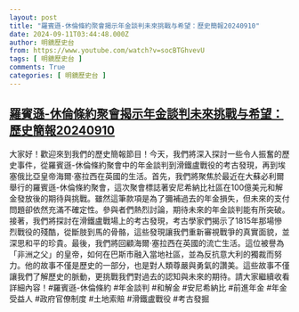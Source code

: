 ```yaml
---
layout: post
title: "羅賓遜-休倫條約聚會揭示年金談判未來挑戰与希望：歷史簡報20240910"
date: 2024-09-11T03:44:48.000Z
author: 明鏡歷史台
from: https://www.youtube.com/watch?v=socBTGhvevU
tags: [ 明鏡歷史台 ]
comments: True
categories: [ 明鏡歷史台 ]
---
```

<!--1726026288000-->
[羅賓遜-休倫條約聚會揭示年金談判未來挑戰与希望：歷史簡報20240910](https://www.youtube.com/watch?v=socBTGhvevU)
------

<div>
大家好！歡迎來到我們的歷史簡報節目！今天，我們將深入探討一些令人振奮的歷史事件，從羅賓遜-休倫條約聚會中的年金談判到滑鐵盧戰役的考古發現，再到埃塞俄比亞皇帝海爾·塞拉西在英國的生活。首先，我們將聚焦於最近在大蘇必利爾舉行的羅賓遜-休倫條約聚會，這次聚會標誌著安尼希納比社區在100億美元和解金發放後的期待與挑戰。雖然這筆款項是為了彌補過去的年金損失，但未來的支付問題卻依然充滿不確定性。參與者們熱烈討論，期待未來的年金談判能有所突破。接著，我們將探討在滑鐵盧戰場上的考古發現，考古學家們揭示了1815年那場慘烈戰役的殘酷，從斷肢到馬的骨骼，這些發現讓我們重新審視戰爭的真實面貌，並深思和平的珍貴。最後，我們將回顧海爾·塞拉西在英國的流亡生活。這位被譽為「非洲之父」的皇帝，如何在巴斯市融入當地社區，並為反抗意大利的獨裁而努力。他的故事不僅是歷史的一部分，也是對人類尊嚴與勇氣的讚美。這些故事不僅讓我們了解歷史的脈動，更挑戰我們對過去的認知與未來的期待。請大家繼續收看詳細內容！#羅賓遜-休倫條約 #年金談判 #和解金 #安尼希納比 #前進年金 #年金受益人 #政府官僚制度 #土地索賠 #滑鐵盧戰役 #考古發掘
</div>
